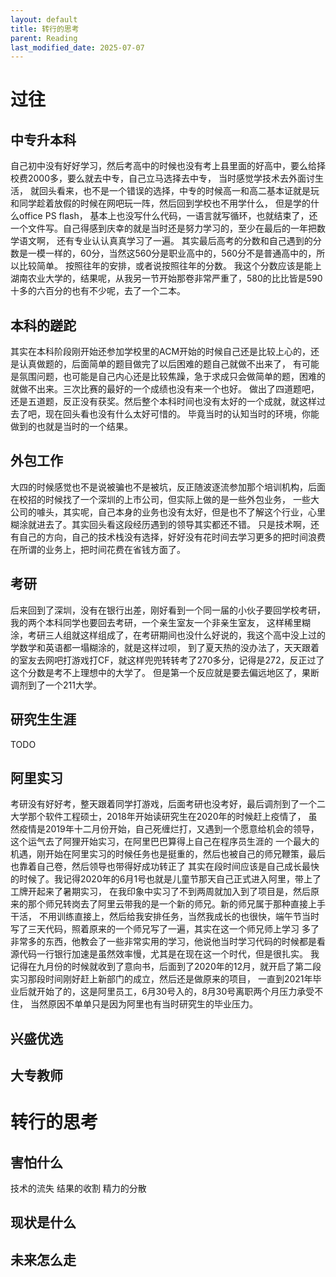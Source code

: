 ```yaml
---
layout: default
title: 转行的思考
parent: Reading
last_modified_date: 2025-07-07
---
```


# 过往

## 中专升本科

自己初中没有好好学习，然后考高中的时候也没有考上县里面的好高中，要么给择校费2000多，要么就去中专，自己立马选择去中专，
当时感觉学技术去外面讨生活，
就回头看来，也不是一个错误的选择，中专的时候高一和高二基本证就是玩和同学趁着放假的时候在网吧玩一阵，然后回到学校也不用学什么，
但是学的什么office PS flash，
基本上也没写什么代码，一语言就写循环，也就结束了，还一个文件写。自己得感到庆幸的就是当时还是努力学习的，至少在最后的一年把数学语文啊，
还有专业认认真真学习了一遍。
其实最后高考的分数和自己遇到的分数是一模一样的，60分，当然这560分是职业高中的，560分不是普通高中的，所以比较简单。
按照往年的安排，或者说按照往年的分数。
我这个分数应该是能上湖南农业大学的，结果呢，从我另一节开始那卷非常严重了，580的比比皆是590十多的六百分的也有不少呢，去了一个二本。

## 本科的蹉跎
其实在本科阶段刚开始还参加学校里的ACM开始的时候自己还是比较上心的，还是认真做题的，后面简单的题目做完了以后困难的题自己就做不出来了，
有可能是氛围问题，也可能是自己内心还是比较焦躁，急于求成只会做简单的题，困难的就做不出来。三次比赛的最好的一个成绩也没有来一个也好。
做出了四道题吧，还是五道题，反正没有获奖。然后整个本科时间也没有太好的一个成就，就这样过去了吧，现在回头看也没有什么太好可惜的。
毕竟当时的认知当时的环境，你能做到的也就是当时的一个结果。
## 外包工作
大四的时候感觉也不是说被骗也不是被坑，反正随波逐流参加那个培训机构，后面在校招的时候找了一个深圳的上市公司，但实际上做的是一些外包业务，
一些大公司的噱头，其实呢，自己本身的业务也没有太好，但是也不了解这个行业，心里糊涂就进去了。其实回头看这段经历遇到的领导其实都还不错。
只是技术啊，还有自己的方向，自己的技术栈没有选择，好好没有花时间去学习更多的把时间浪费在所谓的业务上，把时间花费在省钱方面了。
## 考研
后来回到了深圳，没有在银行出差，刚好看到一个同一届的小伙子要回学校考研，我的两个本科同学也要回去考研，一个亲生室友一个非亲生室友，
这样稀里糊涂，考研三人组就这样组成了，在考研期间也没什么好说的，我这个高中没上过的学数学和英语都一塌糊涂的，就是这样过呗，
到了夏天热的没办法了，天天跟着的室友去网吧打游戏打CF，就这样兜兜转转考了270多分，记得是272，反正过了这个分数是考不上理想中的大学了。
但是第一个反应就是要去偏远地区了，果断调剂到了一个211大学。
## 研究生生涯
TODO
## 阿里实习

考研没有好好考，整天跟着同学打游戏，后面考研也没考好，最后调剂到了一个二大学那个软件工程硕士，2018年开始读研究生在2020年的时候赶上疫情了，
虽然疫情是2019年十二月份开始，自己死缠烂打，又遇到一个愿意给机会的领导，这个运气去了阿狸开始实习，在阿里巴巴算得上自己在程序员生涯的
一个最大的机遇，刚开始在阿里实习的时候任务也是挺重的，然后也被自己的师兄鞭策，最后也靠着自己卷，然后领导也带得好成功转正了
其实在段时间应该是自己成长最快的时候了。我记得2020年的6月1号也就是儿童节那天自己正式进入阿里，带上了工牌开起来了暑期实习，
在我印象中实习了不到两周就加入到了项目是，然后原来的那个师兄转岗去了阿里云带我的是一个新的师兄。新的师兄属于那种直接上手干活，
不用训练直接上，然后给我安排任务，当然我成长的也很快，端午节当时写了三天代码，照着原来的一个师兄写了一遍，其实在这一个师兄师上学习
多了非常多的东西，他教会了一些非常实用的学习，他说他当时学习代码的时候都是看源代码一行银行加速是虽然效率慢，尤其是在现在这一个时代，但是很扎实。
我记得在九月份的时候就收到了意向书，后面到了2020年的12月，就开启了第二段实习那段时间刚好赶上新部门的成立，然后还是做原来的项目，
一直到2021年毕业后就开始了的，这是阿里员工，6月30号入的，8月30号离职两个月压力承受不住，
当然原因不单单只是因为阿里也有当时研究生的毕业压力。

## 兴盛优选

## 大专教师

# 转行的思考

## 害怕什么

技术的流失
结果的收割
精力的分散

## 现状是什么

## 未来怎么走